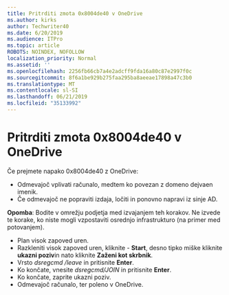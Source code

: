 ```yaml
---
title: Pritrditi zmota 0x8004de40 v OneDrive
ms.author: kirks
author: Techwriter40
ms.date: 6/20/2019
ms.audience: ITPro
ms.topic: article
ROBOTS: NOINDEX, NOFOLLOW
localization_priority: Normal
ms.assetid: ''
ms.openlocfilehash: 2256fb66cb7a4e2adcff9fda16a80c87e2997f0c
ms.sourcegitcommit: 8f6a1be929b275faa295ba8aeeae17898a47c3b0
ms.translationtype: MT
ms.contentlocale: sl-SI
ms.lasthandoff: 06/21/2019
ms.locfileid: "35133992"
---
```

# <a name="fix-0x8004de40-error-in-onedrive"></a>Pritrditi zmota 0x8004de40 v OneDrive

Če prejmete napako 0x8004de40 z OneDrive:

- Odmevajoč vplivati računalo, medtem ko povezan z domeno dejvaen imenik.
- Če odmevajoč ne popraviti izdaja, ločiti in ponovno napravi iz sinje AD. 

**Opomba**: Bodite v omrežju podjetja med izvajanjem teh korakov. Ne izvede te korake, ko niste mogli vzpostaviti osrednjo infrastrukturo (na primer med potovanjem). 

- Plan visok zapoved uren. 
- Razkleniti visok zapoved uren, kliknite - **Start**, desno tipko miške kliknite **ukazni poziv**in nato kliknite **Zaženi kot skrbnik**.
- Vrsto *dsregcmd /leave* in pritisnite **Enter**.
- Ko končate, vnesite *dsregcmd/JOIN* in pritisnite **Enter**.
- Ko končate, zaprite ukazni poziv.
- Odmevajoč računalo, ter poleno v OneDrive.